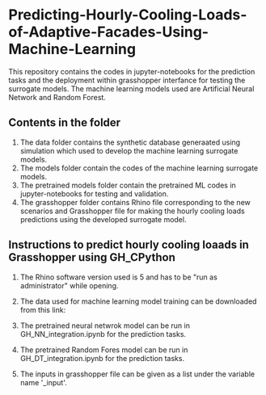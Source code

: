 # Predicting-Hourly-Cooling-Loads-of-Adaptive-Facades-Using-Machine-Learning


This repository contains the codes in jupyter-notebooks for the prediction tasks and the deployment within grasshopper interfance for testing the surrogate models.
The machine learning models used are Artificial Neural Network and Random Forest.


## Contents in the folder
1. The data folder contains the synthetic database generaated using simulation which used to develop the machine learning surrogate models.
2. The models folder contain the  codes of the machine learning surrogate models. 
3. The pretrained models folder contain the pretrained ML codes in jupyter-notebooks for testing and validation. 
4. The grasshopper folder contains Rhino file corresponding to the new scenarios and Grasshopper file for making the hourly cooling loads predictions using the developed surrogate model.


## Instructions to predict hourly cooling loaads in Grasshopper using GH_CPython 
1. The Rhino software version used is 5 and has to be "run as administrator" while opening.
2. The data used for machine learning model training can be downloaded from this link:

3. The pretrained neural netwrok model can be run in GH_NN_integration.ipynb for the prediction tasks. 
4. The pretrained Random Fores model can be run in GH_DT_integration.ipynb for the prediction tasks.
5. The inputs in grasshopper file can be given as a list under the variable name '_input'. 
